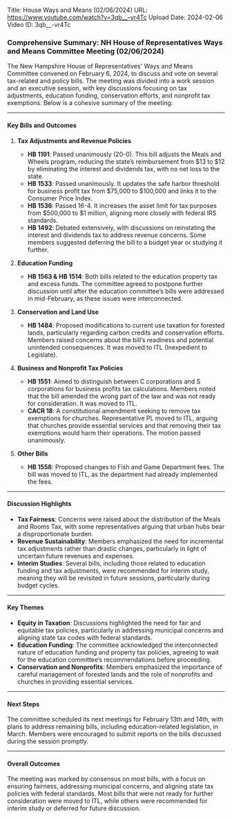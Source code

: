 Title: House Ways and Means (02/06/2024)
URL: https://www.youtube.com/watch?v=3qb__-vr4Tc
Upload Date: 2024-02-06
Video ID: 3qb__-vr4Tc

### Comprehensive Summary: NH House of Representatives Ways and Means Committee Meeting (02/06/2024)

The New Hampshire House of Representatives' Ways and Means Committee convened on February 6, 2024, to discuss and vote on several tax-related and policy bills. The meeting was divided into a work session and an executive session, with key discussions focusing on tax adjustments, education funding, conservation efforts, and nonprofit tax exemptions. Below is a cohesive summary of the meeting:

---

#### **Key Bills and Outcomes**

1. **Tax Adjustments and Revenue Policies**  
   - **HB 1191**: Passed unanimously (20-0). This bill adjusts the Meals and Wheels program, reducing the state’s reimbursement from $13 to $12 by eliminating the interest and dividends tax, with no net loss to the state.  
   - **HB 1533**: Passed unanimously. It updates the safe harbor threshold for business profit tax from $75,000 to $100,000 and links it to the Consumer Price Index.  
   - **HB 1536**: Passed 16-4. It increases the asset limit for tax purposes from $500,000 to $1 million, aligning more closely with federal IRS standards.  
   - **HB 1492**: Debated extensively, with discussions on reinstating the interest and dividends tax to address revenue concerns. Some members suggested deferring the bill to a budget year or studying it further.  

2. **Education Funding**  
   - **HB 1563 & HB 1514**: Both bills related to the education property tax and excess funds. The committee agreed to postpone further discussion until after the education committee’s bills were addressed in mid-February, as these issues were interconnected.  

3. **Conservation and Land Use**  
   - **HB 1484**: Proposed modifications to current use taxation for forested lands, particularly regarding carbon credits and conservation efforts. Members raised concerns about the bill’s readiness and potential unintended consequences. It was moved to ITL (Inexpedient to Legislate).  

4. **Business and Nonprofit Tax Policies**  
   - **HB 1551**: Aimed to distinguish between C corporations and S corporations for business profits tax calculations. Members noted that the bill amended the wrong part of the law and was not ready for consideration. It was moved to ITL.  
   - **CACR 18**: A constitutional amendment seeking to remove tax exemptions for churches. Representative PL moved to ITL, arguing that churches provide essential services and that removing their tax exemptions would harm their operations. The motion passed unanimously.  

5. **Other Bills**  
   - **HB 1558**: Proposed changes to Fish and Game Department fees. The bill was moved to ITL, as the department had already implemented the fees.  

---

#### **Discussion Highlights**  
- **Tax Fairness**: Concerns were raised about the distribution of the Meals and Rooms Tax, with some representatives arguing that urban hubs bear a disproportionate burden.  
- **Revenue Sustainability**: Members emphasized the need for incremental tax adjustments rather than drastic changes, particularly in light of uncertain future revenues and expenses.  
- **Interim Studies**: Several bills, including those related to education funding and tax adjustments, were recommended for interim study, meaning they will be revisited in future sessions, particularly during budget cycles.  

---

#### **Key Themes**  
- **Equity in Taxation**: Discussions highlighted the need for fair and equitable tax policies, particularly in addressing municipal concerns and aligning state tax codes with federal standards.  
- **Education Funding**: The committee acknowledged the interconnected nature of education funding and property tax policies, agreeing to wait for the education committee’s recommendations before proceeding.  
- **Conservation and Nonprofits**: Members emphasized the importance of careful management of forested lands and the role of nonprofits and churches in providing essential services.  

---

#### **Next Steps**  
The committee scheduled its next meetings for February 13th and 14th, with plans to address remaining bills, including education-related legislation, in March. Members were encouraged to submit reports on the bills discussed during the session promptly.  

---

#### **Overall Outcomes**  
The meeting was marked by consensus on most bills, with a focus on ensuring fairness, addressing municipal concerns, and aligning state tax policies with federal standards. Most bills that were not ready for further consideration were moved to ITL, while others were recommended for interim study or deferred for future discussion.